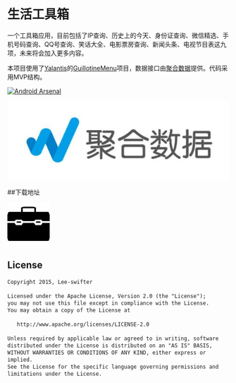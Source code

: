 # 生活工具箱

一个工具箱应用，目前包括了IP查询、历史上的今天、身份证查询、微信精选、手机号码查询、QQ号查询、笑话大全、电影票房查询、新闻头条、电视节目表这九项，未来将会加入更多内容。

本项目使用了[Yalantis](https://github.com/Yalantis)的[GuillotineMenu](https://github.com/Yalantis/GuillotineMenu-Android)项目，数据接口由[聚合数据](https://www.juhe.cn/)提供。代码采用MVP结构。

[![Android Arsenal](https://img.shields.io/badge/Android%20Arsenal-GuillotineMenu-green.svg?style=flat)](https://android-arsenal.com/details/1/1995)

[![Juhe API](./documents/logo_juhe.jpg)](https://www.juhe.cn/) 

##下载地址

[![](app/src/main/res/mipmap-xhdpi/ic_launcher.png)](http://fir.im/tobox)

## License

    Copyright 2015, Lee-swifter

    Licensed under the Apache License, Version 2.0 (the "License");
    you may not use this file except in compliance with the License.
    You may obtain a copy of the License at

       http://www.apache.org/licenses/LICENSE-2.0

    Unless required by applicable law or agreed to in writing, software
    distributed under the License is distributed on an "AS IS" BASIS,
    WITHOUT WARRANTIES OR CONDITIONS OF ANY KIND, either express or implied.
    See the License for the specific language governing permissions and
    limitations under the License.
